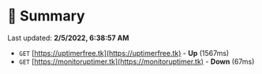 # 📖 Summary
Last updated: **2/5/2022, 6:38:57 AM**

- `GET` [https://uptimerfree.tk](https://uptimerfree.tk) - **Up** (1567ms)
- `GET` [https://monitoruptimer.tk](https://monitoruptimer.tk) - **Down** (67ms)
